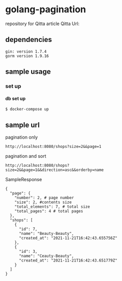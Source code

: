 # golang-pagination
repository for Qitta article
Qitta Url:

## dependencies
```
gin: version 1.7.4
gorm version 1.9.16
```

## sample usage
### set up
#### db set up
```
$ docker-compose up
```

## sample url
pagination only
```
http://localhost:8080/shops?size=2&&page=1
```

pagination and sort
```
http://localhost:8080/shops?size=2&&page=1&&direction=asc&&orderby=name
```

SampleResponse
```
{
  "page": {
    "number": 2, # page number
    "size": 2, #contents size
    "total_elements": 7, # total size
    "total_pages": 4 # total pages
  },
  "shops": [
    {
      "id": 7,
      "name": "Beauty-Beauty",
      "created_at": "2021-11-21T16:42:43.655756Z"
    },
    {
      "id": 3,
      "name": "Ceauty-Beauty",
      "created_at": "2021-11-21T16:42:43.651779Z"
    }
  ]
}
```
